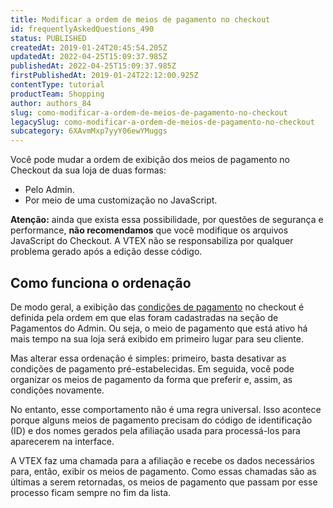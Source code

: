 ```yaml
---
title: Modificar a ordem de meios de pagamento no checkout
id: frequentlyAskedQuestions_490
status: PUBLISHED
createdAt: 2019-01-24T20:45:54.205Z
updatedAt: 2022-04-25T15:09:37.985Z
publishedAt: 2022-04-25T15:09:37.985Z
firstPublishedAt: 2019-01-24T22:12:00.925Z
contentType: tutorial
productTeam: Shopping
author: authors_84
slug: como-modificar-a-ordem-de-meios-de-pagamento-no-checkout
legacySlug: como-modificar-a-ordem-de-meios-de-pagamento-no-checkout
subcategory: 6XAvmMxp7yyY06ewYMuggs
---
```


Você pode mudar a ordem de exibição dos meios de pagamento no Checkout da sua loja de duas formas: 
- Pelo Admin.
- Por meio de uma customização no JavaScript. 

<div class="alert alert-warning">
<strong>Atenção:</strong> ainda que exista essa possibilidade, por questões de segurança e performance, <strong>não recomendamos</strong> que você modifique os arquivos JavaScript do Checkout. A VTEX não se responsabiliza por qualquer problema gerado após a edição desse código.
</div>

## Como funciona o ordenação

De modo geral, a exibição das [condições de pagamento](/pt/tutorial/condicoes-de-pagamento) no checkout é definida pela ordem em que elas foram cadastradas na seção de Pagamentos do Admin. Ou seja, o meio de pagamento que está ativo há mais tempo na sua loja será exibido em primeiro lugar para seu cliente.

Mas alterar essa ordenação é simples: primeiro, basta desativar as condições de pagamento pré-estabelecidas. Em seguida, você pode organizar os meios de pagamento da forma que preferir e, assim, as condições novamente.    

No entanto, esse comportamento não é uma regra universal. Isso acontece porque alguns meios de pagamento precisam do código de identificação (ID) e dos nomes gerados pela afiliação usada para processá-los para aparecerem na interface.

A VTEX faz uma chamada para a afiliação e recebe os dados necessários para, então, exibir os meios de pagamento. Como essas chamadas são as últimas a serem retornadas, os meios de pagamento que passam por esse processo ficam sempre no fim da lista.
